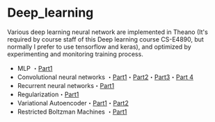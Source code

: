 # Deep_learning

Various deep learning neural network are implemented in Theano (It's required by course staff of this Deep learning course CS-E4890, but normally I prefer to use tensorflow and keras), and optimized by experimenting and monitoring training process.  

- MLP ・[Part1](https://github.com/SirongHuang/Deep_learning/blob/master/assignment1/task.ipynb)
- Convolutional neural networks ・[Part1](https://github.com/SirongHuang/Deep_learning/blob/master/assignment2/task1.ipynb)・[Part2](https://github.com/SirongHuang/Deep_learning/blob/master/assignment2/task2.ipynb)・[Part3](https://github.com/SirongHuang/Deep_learning/blob/master/assignment3/task1.ipynb)・[Part 4](https://github.com/SirongHuang/Deep_learning/blob/master/assignment3/task2.ipynb)
- Recurrent neural networks・[Part1](https://github.com/SirongHuang/Deep_learning/blob/master/assignment4/task1.ipynb)
- Regularization・[Part1](https://github.com/SirongHuang/Deep_learning/blob/master/assignment4/task2.ipynb)
- Variational Autoencoder・[Part1](https://github.com/SirongHuang/Deep_learning/blob/master/assignment5/task1.ipynb)・[Part2](https://github.com/SirongHuang/Deep_learning/blob/master/assignment5/task2.ipynb)
- Restricted Boltzman Machines ・[Part1](https://github.com/SirongHuang/Deep_learning/blob/master/assignment6/task.ipynb)




